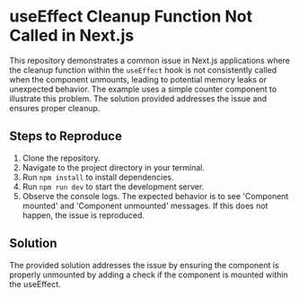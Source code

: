# useEffect Cleanup Function Not Called in Next.js
This repository demonstrates a common issue in Next.js applications where the cleanup function within the `useEffect` hook is not consistently called when the component unmounts, leading to potential memory leaks or unexpected behavior.  The example uses a simple counter component to illustrate this problem.  The solution provided addresses the issue and ensures proper cleanup.

## Steps to Reproduce
1. Clone the repository.
2. Navigate to the project directory in your terminal.
3. Run `npm install` to install dependencies.
4. Run `npm run dev` to start the development server.
5. Observe the console logs.  The expected behavior is to see 'Component mounted' and 'Component unmounted' messages.  If this does not happen, the issue is reproduced.

## Solution
The provided solution addresses the issue by ensuring the component is properly unmounted by adding a check if the component is mounted within the useEffect.